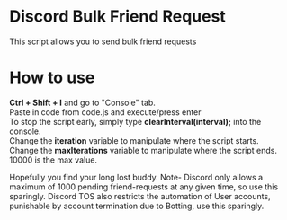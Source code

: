 # Discord Bulk Friend Request
This script allows you to send bulk friend requests

# How to use
<b>Ctrl + Shift + I</b> and go to "Console" tab. <br />
Paste in code from code.js and execute/press enter <br />
To stop the script early, simply type <b>clearInterval(interval);</b> into the console. <br />
Change the <b>iteration</b> variable to manipulate where the script starts. <br />
Change the <b>maxIterations</b> variable to manipulate where the script ends. 10000 is the max value. <br />

Hopefully you find your long lost buddy. Note- Discord only allows a maximum of 1000 pending friend-requests at any given time, so use this sparingly. Discord TOS also restricts the automation of User accounts, punishable by account termination due to Botting, use this sparingly.
